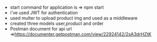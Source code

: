 * start command for application is => npm start
* i've used JWT for authentication
* used multer to upload product img and used as a middleware
* created three models user,product and order 
* Postman document for api url =>https://documenter.getpostman.com/view/22924142/2sA3drHZtK
  
